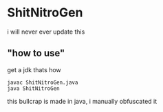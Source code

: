 # ShitNitroGen
i will never ever update this

## "how to use"
get a jdk thats how

```console
javac ShitNitroGen.java
java ShitNitroGen
```

this bullcrap is made in java, i manually obfuscated it

